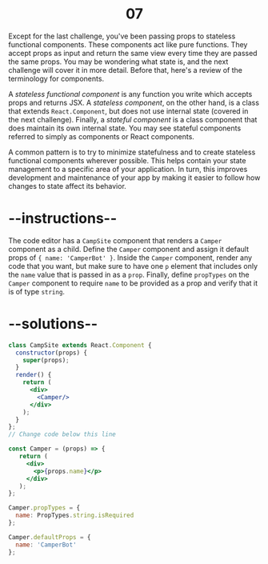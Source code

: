 # <center>07 </center>

Except for the last challenge, you've been passing props to stateless functional components. These components act like pure functions. They accept props as input and return the same view every time they are passed the same props. You may be wondering what state is, and the next challenge will cover it in more detail. Before that, here's a review of the terminology for components.

A *stateless functional component* is any function you write which accepts props and returns JSX. A *stateless component*, on the other hand, is a class that extends `React.Component`, but does not use internal state (covered in the next challenge). Finally, a *stateful component* is a class component that does maintain its own internal state. You may see stateful components referred to simply as components or React components.

A common pattern is to try to minimize statefulness and to create stateless functional components wherever possible. This helps contain your state management to a specific area of your application. In turn, this improves development and maintenance of your app by making it easier to follow how changes to state affect its behavior.

# --instructions--

The code editor has a `CampSite` component that renders a `Camper` component as a child. Define the `Camper` component and assign it default props of `{ name: 'CamperBot' }`. Inside the `Camper` component, render any code that you want, but make sure to have one `p` element that includes only the `name` value that is passed in as a `prop`. Finally, define `propTypes` on the `Camper` component to require `name` to be provided as a prop and verify that it is of type `string`.

# --solutions--

```jsx
class CampSite extends React.Component {
  constructor(props) {
    super(props);
  }
  render() {
    return (
      <div>
        <Camper/>
      </div>
    );
  }
};
// Change code below this line

const Camper = (props) => {
   return (
     <div>
       <p>{props.name}</p>
     </div>
   );
};

Camper.propTypes = {
  name: PropTypes.string.isRequired
};

Camper.defaultProps = {
  name: 'CamperBot'
};
```
